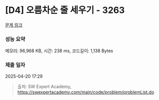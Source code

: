 # [D4] 오름차순 줄 세우기 - 3263 

[문제 링크](https://swexpertacademy.com/main/code/problem/problemDetail.do?contestProbId=AWBC_hNKd_IDFAWr) 

### 성능 요약

메모리: 96,968 KB, 시간: 238 ms, 코드길이: 1,138 Bytes

### 제출 일자

2025-04-20 17:29



> 출처: SW Expert Academy, https://swexpertacademy.com/main/code/problem/problemList.do